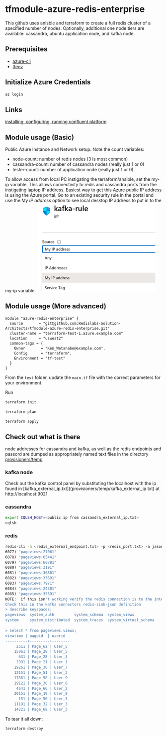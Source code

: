 # tfmodule-azure-redis-enterprise

This github uses anisble and terraform to create a full redis cluster of a specified number of nodes.  Optionally, additional one node tiers are available:  cassandra, ubuntu application node, and kafka node.

## Prerequisites 

* [azure-cli](https://docs.microsoft.com/en-us/cli/azure/install-azure-cli-apt?view=azure-cli-latest)
* [tfenv](https://github.com/tfutils/tfenv)

## Initialize Azure Credentials

```BASH
az login
```

## Links
[installing, configuring, running confluent platform](https://docs.confluent.io/platform/current/installation/installing_cp/deb-ubuntu.html)

## Module usage (Basic)

Public Azure Instance and Network setup.  Note the count variables:

* node-count:       number of redis nodes (3 is most common)
* cassandra-count:  number of cassandra nodes (really just 1 or 0)
* tester-count:     number of application node (really just 1 or 0)

To allow access from local PC instigating the terraform/ansible, set the my-ip variable.  This allows connectivity to redis and cassandra ports from the instigating laptop IP address.  Easiest way to get this Azure public IP address is using the Azure portal.  Go to an existing security rule in the portal and use the *My IP address* option to see local desktop IP address to put in to the my-ip variable.
![myip](images/MyIPAddress.png)

## Module usage (More advanced)

```
module "azure-redis-enterprise" {
  source       = "git@github.com:Redislabs-Solution-Architects/tfmodule-azure-redis-enterprise.git"
  cluster-name = "terraform-test-1.azure.example.com"
  location     = "uswest2"
  common-tags = {
    Owner       = "Ken_Watanabe@example.com",
    Config      = "terraform",
    Environment = "tf-test"
  }
}

```

From the `test` folder, update the `main.tf` file with the correct parameters for your environment.

Run
```bash
terraform init
```

```bash
terraform plan
```

```bash
terraform apply
```

## Check out what is there

node addresses for cassandra and kafka, as well as the redis endpoints and passord are dumped as appropriately named text files in the directory [provisioners/temp](provisioners/temp)
### kafka node
Check out the kafka control panel by substituting the localhost with the ip found in [kafka_external_ip.txt]((provisioners/temp/kafka_external_ip.txt) at http://localhost:9021
### cassandra
```bash
export CQLSH_HOST=<public ip from cassandra_external_ip.txt>
cqlsh
```

### redis
```bash
redis-cli -h <redis_external_endpoint.txt> -p <redis_port.txt> -a jasonrocks
6077) "pageviews:27061"
6078) "pageviews:65441"
6079) "pageviews:60781"
6080) "pageviews:3191"
6081) "pageviews:36801"
6082) "pageviews:33691"
6083) "pageviews:7971"
6084) "pageviews:24301"
6085) "pageviews:35591"
NOTE:  if this isn't working verify the redis connection is to the internal connection point in the kafka interface as sometimes the connection points can be reversed
Check this in the kafka connectors redis-sink-json definition
> describe keyspaces;
pageviews  system_auth         system_schema  system_views
system     system_distributed  system_traces  system_virtual_schema

> select * from pageviews.views;
viewtime | pageid  | userid
----------+---------+--------
     2511 | Page_62 | User_5
    15061 | Page_28 | User_5
      631 | Page_28 | User_3
     2991 | Page_21 | User_1
    19261 | Page_30 | User_7
    12151 | Page_51 | User_2
    17861 | Page_58 | User_9
    19121 | Page_30 | User_6
     4641 | Page_66 | User_2
    20151 | Page_19 | User_8
      151 | Page_50 | User_3
    11191 | Page_32 | User_3
    14221 | Page_68 | User_3
```

To tear it all down:
```bash
terraform destroy
```
